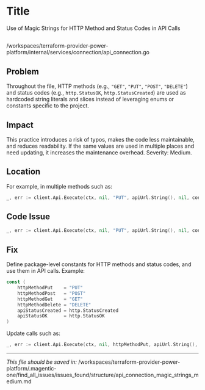 # Title

Use of Magic Strings for HTTP Method and Status Codes in API Calls

##

/workspaces/terraform-provider-power-platform/internal/services/connection/api_connection.go

## Problem

Throughout the file, HTTP methods (e.g., `"GET"`, `"PUT"`, `"POST"`, `"DELETE"`) and status codes (e.g., `http.StatusOK`, `http.StatusCreated`) are used as hardcoded string literals and slices instead of leveraging enums or constants specific to the project.

## Impact

This practice introduces a risk of typos, makes the code less maintainable, and reduces readability. If the same values are used in multiple places and need updating, it increases the maintenance overhead. Severity: Medium.

## Location

For example, in multiple methods such as:

```go
_, err := client.Api.Execute(ctx, nil, "PUT", apiUrl.String(), nil, connectionToCreate, []int{http.StatusCreated}, &connection)
```

## Code Issue

```go
_, err := client.Api.Execute(ctx, nil, "PUT", apiUrl.String(), nil, connectionToCreate, []int{http.StatusCreated}, &connection)
```

## Fix

Define package-level constants for HTTP methods and status codes, and use them in API calls. Example:

```go
const (
    httpMethodPut    = "PUT"
    httpMethodPost   = "POST"
    httpMethodGet    = "GET"
    httpMethodDelete = "DELETE"
    apiStatusCreated = http.StatusCreated
    apiStatusOK      = http.StatusOK
)
```

Update calls such as:

```go
_, err := client.Api.Execute(ctx, nil, httpMethodPut, apiUrl.String(), nil, connectionToCreate, []int{apiStatusCreated}, &connection)
```

---

*This file should be saved in:*
/workspaces/terraform-provider-power-platform/.magentic-one/find_all_issues/issues_found/structure/api_connection_magic_strings_medium.md
